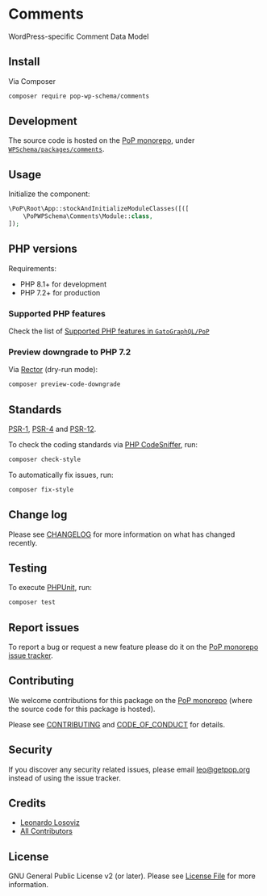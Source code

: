 # Comments

<!--
[![Build Status][ico-travis]][link-travis]
[![Quality Score][ico-code-quality]][link-code-quality]
[![Software License][ico-license]](LICENSE.md)
[![Latest Version on Packagist][ico-version]][link-packagist]
[![Coverage Status][ico-scrutinizer]][link-scrutinizer]
[![Total Downloads][ico-downloads]][link-downloads]
-->

WordPress-specific Comment Data Model

## Install

Via Composer

``` bash
composer require pop-wp-schema/comments
```

## Development

The source code is hosted on the [PoP monorepo](https://github.com/GatoGraphQL/PoP), under [`WPSchema/packages/comments`](https://github.com/GatoGraphQL/PoP/tree/master/layers/WPSchema/packages/comments).

## Usage

Initialize the component:

``` php
\PoP\Root\App::stockAndInitializeModuleClasses([([
    \PoPWPSchema\Comments\Module::class,
]);
```

## PHP versions

Requirements:

- PHP 8.1+ for development
- PHP 7.2+ for production

### Supported PHP features

Check the list of [Supported PHP features in `GatoGraphQL/PoP`](https://github.com/GatoGraphQL/PoP/blob/master/docs/supported-php-features.md)

### Preview downgrade to PHP 7.2

Via [Rector](https://github.com/rectorphp/rector) (dry-run mode):

```bash
composer preview-code-downgrade
```

## Standards

[PSR-1](https://www.php-fig.org/psr/psr-1), [PSR-4](https://www.php-fig.org/psr/psr-4) and [PSR-12](https://www.php-fig.org/psr/psr-12).

To check the coding standards via [PHP CodeSniffer](https://github.com/squizlabs/PHP_CodeSniffer), run:

``` bash
composer check-style
```

To automatically fix issues, run:

``` bash
composer fix-style
```

## Change log

Please see [CHANGELOG](CHANGELOG.md) for more information on what has changed recently.

## Testing

To execute [PHPUnit](https://phpunit.de/), run:

``` bash
composer test
```

## Report issues

To report a bug or request a new feature please do it on the [PoP monorepo issue tracker](https://github.com/GatoGraphQL/PoP/issues).

## Contributing

We welcome contributions for this package on the [PoP monorepo](https://github.com/GatoGraphQL/PoP) (where the source code for this package is hosted).

Please see [CONTRIBUTING](CONTRIBUTING.md) and [CODE_OF_CONDUCT](CODE_OF_CONDUCT.md) for details.

## Security

If you discover any security related issues, please email leo@getpop.org instead of using the issue tracker.

## Credits

- [Leonardo Losoviz][link-author]
- [All Contributors][link-contributors]

## License

GNU General Public License v2 (or later). Please see [License File](LICENSE.md) for more information.

[ico-version]: https://img.shields.io/packagist/v/pop-wp-schema/comments.svg?style=flat-square
[ico-license]: https://img.shields.io/badge/license-GPLv2-brightgreen.svg?style=flat-square
[ico-travis]: https://img.shields.io/travis/pop-wp-schema/comments/master.svg?style=flat-square
[ico-scrutinizer]: https://img.shields.io/scrutinizer/coverage/g/pop-wp-schema/comments.svg?style=flat-square
[ico-code-quality]: https://img.shields.io/scrutinizer/g/pop-wp-schema/comments.svg?style=flat-square
[ico-downloads]: https://img.shields.io/packagist/dt/pop-wp-schema/comments.svg?style=flat-square

[link-packagist]: https://packagist.org/packages/pop-wp-schema/comments
[link-travis]: https://travis-ci.org/pop-wp-schema/comments
[link-scrutinizer]: https://scrutinizer-ci.com/g/pop-wp-schema/comments/code-structure
[link-code-quality]: https://scrutinizer-ci.com/g/pop-wp-schema/comments
[link-downloads]: https://packagist.org/packages/pop-wp-schema/comments
[link-author]: https://github.com/leoloso
[link-contributors]: ../../../../../../contributors
